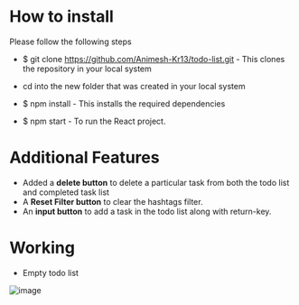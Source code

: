 # How to install

Please follow the following steps

- $ git clone https://github.com/Animesh-Kr13/todo-list.git
       - This clones the repository in your local system

- cd into the new folder that was created in your local system

- $ npm install
        - This installs the required dependencies

- $ npm start
        - To run the React project.

# Additional Features

- Added a **delete button** to delete a particular task from both the todo list and completed task list
- A **Reset Filter button** to clear the hashtags filter.
- An **input button** to add a task in the todo list along with return-key.

# Working

- Empty todo list

![image](https://user-images.githubusercontent.com/84652121/130344431-260ed030-13e9-41bc-a0eb-29ab663996ba.png)


